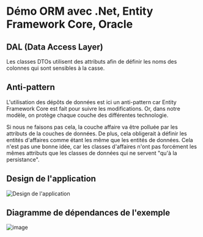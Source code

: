 # Démo ORM avec .Net, Entity Framework Core, Oracle

## DAL (Data Access Layer)

Les classes DTOs utilisent des attributs afin de définir les noms des colonnes qui sont sensibles à la casse.

## Anti-pattern

L'utilisation des dépôts de données est ici un anti-pattern car Entity Framework Core est fait pour suivre les modifications. Or, dans notre modèle, on protège chaque couche des différentes technologie. 

Si nous ne faisons pas cela, la couche affaire va être polluée par les attributs de la couches de données. De plus, cela obligerait à définir les entités d'affaires comme étant les même que les entités de données. Cela n'est pas une bonne idée, car les classes d'affaires n'ont pas forcément les mêmes attributs que les classes de données qui ne servent "qu'à la persistance".

## Design de l'application

![Design de l'application](./Design/Design.png)

## Diagramme de dépendances de l'exemple

![image](https://github.com/user-attachments/assets/4eb08ab7-ff27-490d-a902-b6ede9e86022)

